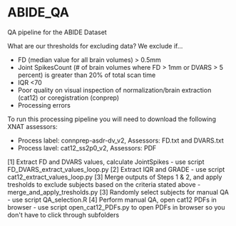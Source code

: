 # ABIDE_QA
QA pipeline for the ABIDE Dataset 

What are our thresholds for excluding data? 
We exclude if...
- FD (median value for all brain volumes) > 0.5mm
- Joint SpikesCount (# of brain volumes where FD > 1mm or DVARS > 5 percent) is greater than 20% of total scan time
- IQR <70
- Poor quality on visual inspection of normalization/brain extraction (cat12) or coregistration (conprep)
- Processing errors

To run this processing pipeline you will need to download the following XNAT assessors: 
- Process label: connprep-asdr-dv_v2, Assessors: FD.txt and DVARS.txt
- Process lavel: cat12_ss2p0_v2, Assessors: PDF

[1] Extract FD and DVARS values, calculate JointSpikes - use script FD_DVARS_extract_values_loop.py 
[2] Extract IQR and GRADE - use script cat12_extract_values_loop.py 
[3] Merge outputs of Steps 1 & 2, and apply tresholds to exclude subjects based on the criteria stated above - merge_and_apply_tresholds.py
[3] Randomly select subjects for manual QA - use script QA_selection.R 
[4] Perform manual QA, open cat12 PDFs in browser - use script open_cat12_PDFs.py to open PDFs in browser so you don't have to click through subfolders 

   
  
